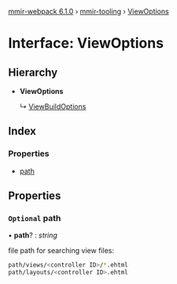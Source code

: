 [mmir-webpack 6.1.0](../README.md) › [mmir-tooling](../modules/mmir_tooling.md) › [ViewOptions](mmir_tooling.viewoptions.md)

# Interface: ViewOptions

## Hierarchy

* **ViewOptions**

  ↳ [ViewBuildOptions](mmir_tooling.viewbuildoptions.md)

## Index

### Properties

* [path](mmir_tooling.viewoptions.md#optional-path)

## Properties

### `Optional` path

• **path**? : *string*

file path for searching view files:
```bash
path/views/<controller ID>/*.ehtml
path/layouts/<controller ID>.ehtml
```
